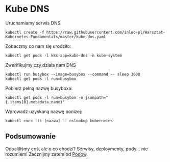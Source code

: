 # Kube DNS
Uruchamiamy serwis DNS.
```
kubectl create -f https://raw.githubusercontent.com/inleo-pl/Warsztat-Kubernetes-Fundamentals/master/kube-dns.yaml
```
Zobaczmy co nam się urodziło:
```
kubectl get pods -l k8s-app=kube-dns -n kube-system
```
Zwerifikujmy czy działa nam DNS
```
kubectl run busybox --image=busybox --command -- sleep 3600
kubectl get pods -l run=busybox
```
Pobierz pełną nazwę busyboxa:
```
kubectl get pods -l run=busybox -o jsonpath="{.items[0].metadata.name}"
```
Wprowadz uzyskaną nazwę ponizej:
```
kubectl exec -ti [nazwa] -- nslookup kubernetes
```
## Podsumowanie
Odpaliliśmy coś, ale o co chodzi? Serwisy, deploymenty, pody... nie rozumiem! Zacznijmy zatem od [Podów](https://github.com/inleo-pl/Warsztat-Kubernetes-Fundamentals/blob/master/11-Pody.md).
